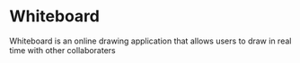 Whiteboard
==========

Whiteboard is an online drawing application that allows users to draw in real time with other collaboraters


